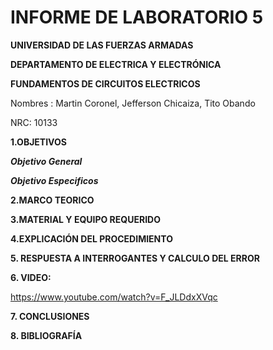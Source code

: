 # INFORME DE LABORATORIO 5

**UNIVERSIDAD DE LAS FUERZAS ARMADAS**

**DEPARTAMENTO DE ELECTRICA Y ELECTRÓNICA**

**FUNDAMENTOS DE CIRCUITOS ELECTRICOS**

Nombres : Martin Coronel, Jefferson Chicaiza, Tito Obando 

NRC: 10133

**1.OBJETIVOS**

***Objetivo General***

***Objetivo Especificos***

**2.MARCO TEORICO**

**3.MATERIAL Y EQUIPO REQUERIDO**

**4.EXPLICACIÓN DEL PROCEDIMIENTO**

**5. RESPUESTA A INTERROGANTES Y CALCULO DEL ERROR**

**6. VIDEO:**

https://www.youtube.com/watch?v=F_JLDdxXVqc

**7. CONCLUSIONES**

 
**8. BIBLIOGRAFÍA**

